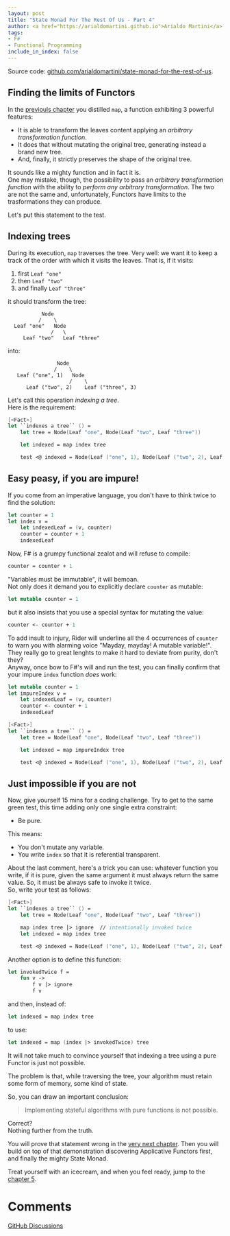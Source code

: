 ```yaml
---
layout: post
title: "State Monad For The Rest Of Us - Part 4"
author: <a href="https://arialdomartini.github.io">Arialdo Martini</a>
tags:
- F#
- Functional Programming
include_in_index: false
---
```

Source code:
[github.com/arialdomartini/state-monad-for-the-rest-of-us][source-code].

## Finding the limits of Functors

In the [previouls chapter](state-monad-for-the-rest-of-us-3) you
distilled `map`, a function exhibiting 3 powerful features:

* It is able to transform the leaves content applying an *arbitrary
  transformation function*.
* It does that without mutating the original tree, generating instead
  a brand new tree.
* And, finally, it strictly preserves the shape of the original tree.


It sounds like a mighty function and in fact it is.  
One may mistake, though, the possibility to pass an *arbitrary
transformation function* with the ability to *perform any arbitrary
transformation*. The two are not the same and, unfortunately, Functors
have limits to the trasformations they can produce.

Let's put this statement to the test.

## Indexing trees
During its execution, `map` traverses the tree. Very well: we want it
to keep a track of the order with which it visits the leaves. That
is, if it visits:

1. first `Leaf "one"`
2. then `Leaf "two"`
3. and finally `Leaf "three"`

it should transform the tree:

```
           Node
          /    \
  Leaf "one"   Node
              /   \
     Leaf "two"   Leaf "three"
```

into:

```
                Node
               /    \
   Leaf ("one", 1)   Node
                    /    \
      Leaf ("two", 2)    Leaf ("three", 3)
```

Let's call this operation *indexing a tree*.  
Here is the requirement:

```fsharp
[<Fact>]
let ``indexes a tree`` () =
    let tree = Node(Leaf "one", Node(Leaf "two", Leaf "three"))

    let indexed = map index tree

    test <@ indexed = Node(Leaf ("one", 1), Node(Leaf ("two", 2), Leaf ("three", 3))) @>
```

## Easy peasy, if you are impure!
If you come from an imperative language, you don't have to think
twice to find the solution:

```fsharp
let counter = 1
let index v =
    let indexedLeaf = (v, counter)
    counter = counter + 1
    indexedLeaf
```

Now, F# is a grumpy functional zealot and will refuse to compile:

```fsharp
counter = counter + 1
```

"Variables must be immutable", it will bemoan.  
Not only does it demand you to explicitly declare `counter` as
mutable:

```fsharp
let mutable counter = 1
```

but it also insists that you use a special syntax for mutating the
value:

```fsharp
counter <- counter + 1
```

To add insult to injury, Rider will underline all the 4 occurrences of
`counter` to warn you with alarming voice "Mayday, mayday! A mutable
variable!". They really go to great lenghts to make it hard to deviate
from purity, don't they?  
Anyway, once bow to F#'s will and run the test, you can finally
confirm that your impure `index` function *does* work:


```fsharp
let mutable counter = 1
let impureIndex v =
    let indexedLeaf = (v, counter)
    counter <- counter + 1
    indexedLeaf

[<Fact>]
let ``indexes a tree`` () =
    let tree = Node(Leaf "one", Node(Leaf "two", Leaf "three"))

    let indexed = map impureIndex tree

    test <@ indexed = Node(Leaf ("one", 1), Node(Leaf ("two", 2), Leaf ("three", 3))) @>
```

## Just impossible if you are not
Now, give yourself 15 mins for a coding challenge. Try to get to the
same green test, this time adding only one single extra constraint:

* Be pure.

This means:

* You don't mutate any variable.
* You write `index` so that it is referential transparent.

About the last comment, here's a trick you can use: whatever function
you write, if it is pure, given the same argument it must always return
the same value. So, it must be always safe to invoke it twice.  
So, write your test as follows:

```fsharp
[<Fact>]
let ``indexes a tree`` () =
    let tree = Node(Leaf "one", Node(Leaf "two", Leaf "three"))

    map index tree |> ignore  // intentionally invoked twice
    let indexed = map index tree

    test <@ indexed = Node(Leaf ("one", 1), Node(Leaf ("two", 2), Leaf ("three", 3))) @>
```

Another option is to define this function:
  
```fsharp
let invokedTwice f =
    fun v ->
        f v |> ignore
        f v
```

and then, instead of:

```fsharp
let indexed = map index tree
```

to use:

```fsharp
let indexed = map (index |> invokedTwice) tree
```

It will not take much to convince yourself that indexing a tree using
a pure Functor is just not possible.

The problem is that, while traversing the tree, your algorithm must
retain some form of memory, some kind of state.

So, you can draw an important conclusion:

> Implementing stateful algorithms with pure functions
> is not possible.

Correct?  
Nothing further from the truth.

You will prove that statement wrong in the [very next chapter](state-monad-for-the-rest-of-us-5). Then you will build on top of that demonstration discovering Applicative Functors first, and finally the mighty State Monad.

Treat yourself with an icecream, and when you feel ready, jump to the [chapter 5](state-monad-for-the-rest-of-us-5).


[source-code]: https://github.com/arialdomartini/state-monad-for-the-rest-of-us


# Comments
[GitHub Discussions](https://github.com/arialdomartini/arialdomartini.github.io/discussions/30)
